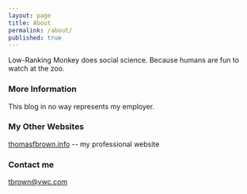 ```yaml
---
layout: page
title: About
permalink: /about/
published: true
---
```



Low-Ranking Monkey does social science. Because humans are fun to watch at the zoo.

### More Information
This blog in no way represents my employer.
### My Other Websites
[thomasfbrown.info](www.thomasfbrown.info) -- my professional website
### Contact me
[tbrown@vwc.com](mailto:tbrown@vwc.com)
